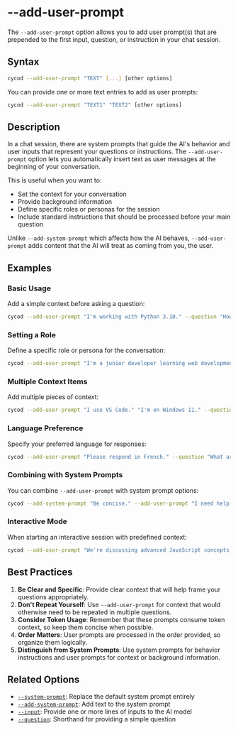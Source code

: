 # --add-user-prompt

The `--add-user-prompt` option allows you to add user prompt(s) that are prepended to the first input, question, or instruction in your chat session.

## Syntax

```bash
cycod --add-user-prompt "TEXT" [...] [other options]
```

You can provide one or more text entries to add as user prompts:

```bash
cycod --add-user-prompt "TEXT1" "TEXT2" [other options]
```

## Description

In a chat session, there are system prompts that guide the AI's behavior and user inputs that represent your questions or instructions. The `--add-user-prompt` option lets you automatically insert text as user messages at the beginning of your conversation.

This is useful when you want to:

- Set the context for your conversation
- Provide background information
- Define specific roles or personas for the session
- Include standard instructions that should be processed before your main question

Unlike `--add-system-prompt` which affects how the AI behaves, `--add-user-prompt` adds content that the AI will treat as coming from you, the user.

## Examples

### Basic Usage

Add a simple context before asking a question:

```bash
cycod --add-user-prompt "I'm working with Python 3.10." --question "How do I use match statements?"
```

### Setting a Role

Define a specific role or persona for the conversation:

```bash
cycod --add-user-prompt "I'm a junior developer learning web development." --question "Explain how CSS flexbox works."
```

### Multiple Context Items

Add multiple pieces of context:

```bash
cycod --add-user-prompt "I use VS Code." "I'm on Windows 11." --question "How do I set up a Python virtual environment?"
```

### Language Preference

Specify your preferred language for responses:

```bash
cycod --add-user-prompt "Please respond in French." --question "What are the top tourist attractions in Paris?"
```

### Combining with System Prompts

You can combine `--add-user-prompt` with system prompt options:

```bash
cycod --add-system-prompt "Be concise." --add-user-prompt "I need help with coding." --question "How do I sort an array in Python?"
```

### Interactive Mode

When starting an interactive session with predefined context:

```bash
cycod --add-user-prompt "We're discussing advanced JavaScript concepts." --add-user-prompt "Focus on ES6+ features."
```

## Best Practices

1. **Be Clear and Specific**: Provide clear context that will help frame your questions appropriately.
2. **Don't Repeat Yourself**: Use `--add-user-prompt` for context that would otherwise need to be repeated in multiple questions.
3. **Consider Token Usage**: Remember that these prompts consume token context, so keep them concise when possible.
4. **Order Matters**: User prompts are processed in the order provided, so organize them logically.
5. **Distinguish from System Prompts**: Use system prompts for behavior instructions and user prompts for context or background information.

## Related Options

- [`--system-prompt`](system-prompt.md): Replace the default system prompt entirely
- [`--add-system-prompt`](add-system-prompt.md): Add text to the system prompt
- [`--input`](input.md): Provide one or more lines of inputs to the AI model
- [`--question`](question.md): Shorthand for providing a simple question